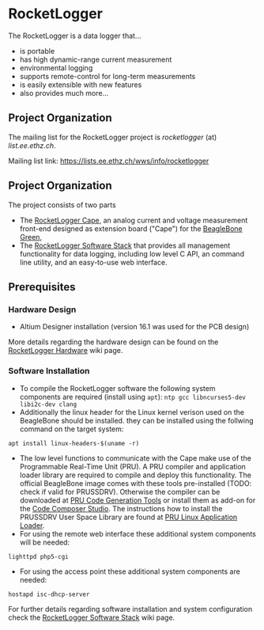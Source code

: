 RocketLogger
============

The RocketLogger is a data logger that...
* is portable
* has high dynamic-range current measurement
* environmental logging
* supports remote-control for long-term measurements
* is easily extensible with new features
* also provides much more...


Project Organization
--------------------

The mailing list for the RocketLogger project is *rocketlogger* (at) *list.ee.ethz.ch*.

Mailing list link: <https://lists.ee.ethz.ch/wws/info/rocketlogger>


Project Organization
--------------------
The project consists of two parts
* The [RocketLogger Cape](hardware), an analog current and voltage measurement front-end designed as extension board ("Cape") for the [BeagleBone Green](https://beagleboard.org/green/),
* The [RocketLogger Software Stack](software) that provides all management functionality for data logging, including low level C API, an command line utility, and an easy-to-use web interface.


Prerequisites
-------------

### Hardware Design
 * Altium Designer installation (version 16.1 was used for the PCB design)

More details regarding the hardware design can be found on the [RocketLogger Hardware](wikis/hardware) wiki page.

### Software Installation
 * To compile the RocketLogger software the following system components are required (install using `apt`):
   `ntp gcc libncurses5-dev libi2c-dev clang`
 * Additionally the linux header for the Linux kernel verison used on the BeagleBone should be installed.
   they can be installed using the follwing command on the target system:
```
apt install linux-headers-$(uname -r)
```
 * The low level functions to communicate with the Cape make use of the Programmable Real-Time Unit (PRU).
   A PRU compiler and application loader library are required to compile and deploy this functionality.
   The official BeagleBone image comes with these tools pre-installed (TODO: check if valid for PRUSSDRV).
   Otherwise the compiler can be downloaded at [PRU Code Generation Tools](http://software-dl.ti.com/codegen/non-esd/downloads/download.htm#PRU)
   or install them as add-on for the [Code Composer Studio](http://processors.wiki.ti.com/index.php/Download_CCS).
   The instructions how to install the PRUSSDRV User Space Library are found at [PRU Linux Application Loader](http://processors.wiki.ti.com/index.php/PRU_Linux_Application_Loader).
 * For using the remote web interface these additional system components will be needed:
```
lighttpd php5-cgi
```
 * For using the access point these additional system components are needed:
```
hostapd isc-dhcp-server
```

For further details regarding software installation and system configuration check the [RocketLogger Software Stack](wikis/software) wiki page.
